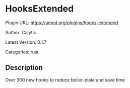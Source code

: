 # HooksExtended

Plugin URL: https://umod.org/plugins/hooks-extended

Author: Calytic

Latest Version: 0.1.7

Categories: rust

## Description

Over 300 new hooks to reduce boiler-plate and save time
